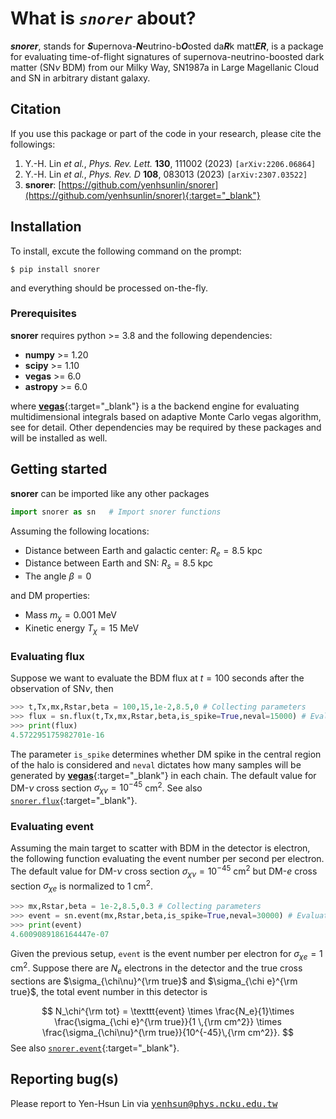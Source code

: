 <style>
.mono {
    font-family: monospace;
}
</style>


<style>
.mono {
    font-family: monospace;
}
</style>

# What is *`snorer`* about?

***snorer***, stands for  ***S***upernova-***N***eutrino-b***O***osted da***R***k matt***ER***, is a package for evaluating time-of-flight signatures of supernova-neutrino-boosted dark matter (SN$\nu$ BDM) from our Milky Way, SN1987a in Large Magellanic Cloud and SN in arbitrary distant galaxy.

## Citation

If you use this package or part of the code in your research, please cite the followings:

1. Y.-H. Lin *et al.*, *Phys. Rev. Lett.* **130**, 111002 (2023) `[arXiv:2206.06864]`
2. Y.-H. Lin *et al.*, *Phys. Rev. D* **108**, 083013 (2023) `[arXiv:2307.03522]`
3. **snorer**: [https://github.com/yenhsunlin/snorer](https://github.com/yenhsunlin/snorer){:target="_blank"}

## Installation

To install, excute the following command on the prompt:

    $ pip install snorer


and everything should be processed on-the-fly.

### Prerequisites

**snorer** requires python >= 3.8 and the following dependencies:

- **numpy** >= 1.20
- **scipy** >= 1.10
- **vegas** >= 6.0
- **astropy** >= 6.0

where [**vegas**](https://github.com/gplepage/vegas){:target="_blank"} is a the backend engine for evaluating multidimensional integrals based on adaptive Monte Carlo vegas algorithm, see  for detail.
Other dependencies may be required by these packages and will be installed as well.

## Getting started

**snorer** can be imported like any other packages
```python
import snorer as sn   # Import snorer functions
```
Assuming the following locations:

- Distance between Earth and galactic center: $R_e=8.5$ kpc
- Distance between Earth and SN: $R_s=8.5$ kpc
- The angle $\beta=0$

and DM properties:

- Mass $m_\chi=0.001$ MeV
- Kinetic energy $T_\chi=15$ MeV

### Evaluating flux
Suppose we want to evaluate the BDM flux at $t=100$ seconds after the observation of SN$\nu$, then

```python
>>> t,Tx,mx,Rstar,beta = 100,15,1e-2,8.5,0 # Collecting parameters
>>> flux = sn.flux(t,Tx,mx,Rstar,beta,is_spike=True,neval=15000) # Evaluating flux, 1/MeV/cm^2/s
>>> print(flux)
4.572295175982701e-16
```

The parameter `is_spike` determines whether DM spike in the central region of the halo is considered and `neval`
dictates how many samples will be generated by [**vegas**](https://github.com/gplepage/vegas){:target="_blank"} in each chain. The default value for DM-$\nu$ cross section $\sigma_{\chi\nu}=10^{-45}$ cm<sup>2</sup>.
See also [`snorer.flux`](api/main/flux.md){:target="_blank"}.

### Evaluating event

Assuming the main target to scatter with BDM in the detector is electron, the following function evaluating the event number per second per electron.
The default value for DM-$\nu$ cross section $\sigma_{\chi\nu}=10^{-45}$ cm<sup>2</sup> but DM-*e* cross section $\sigma_{\chi e}$ is normalized to 1 cm<sup>2</sup>.

```python
>>> mx,Rstar,beta = 1e-2,8.5,0.3 # Collecting parameters
>>> event = sn.event(mx,Rstar,beta,is_spike=True,neval=30000) # Evaluating BDM event per electron with sigma_xe = 1 cm^2
>>> print(event)
4.6009089186164447e-07
```

Given the previous setup, `event` is the event number per electron for $\sigma_{\chi e}=1$ cm<sup>2</sup>. Suppose there are $N_e$ electrons in the detector and the true cross sections are $\sigma_{\chi\nu}^{\rm true}$ and $\sigma_{\chi e}^{\rm true}$, the total event number in this detector is

$$
N_\chi^{\rm tot} = \texttt{event} \times \frac{N_e}{1}\times \frac{\sigma_{\chi e}^{\rm true}}{1 \,{\rm cm^2}} \times \frac{\sigma_{\chi\nu}^{\rm true}}{10^{-45}\,{\rm cm^2}}.
$$
See also [`snorer.event`](api/main/event.md){:target="_blank"}.
## Reporting bug(s)

Please report to Yen-Hsun Lin via [<span class="mono">yenhsun@phys.ncku.edu.tw</span>](mailto:yenhsun@phys.ncku.edu.tw)
